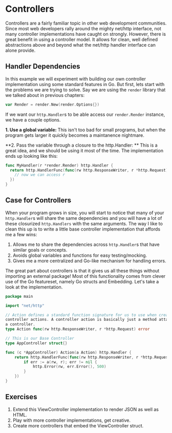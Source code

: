 # Controllers

Controllers are a fairly familiar topic in other web development communities.
Since most web developers rally around the mighty net/http interface, not many
controller implementations have caught on strongly. However, there is great
benefit in using a controller model. It allows for clean, well defined
abstractions above and beyond what the net/http handler interface can alone
provide.

## Handler Dependencies

In this example we will experiment with building our own controller
implementation using some standard features in Go. But first, lets start with
the problems we are trying to solve. Say we are using the `render` library that
we talked about in previous chapters:

``` go
var Render = render.New(render.Options{})
```

If we want our `http.Handler`s to be able access our `render.Render` instance,
we have a couple options.

**1. Use a global variable:** This isn't too bad for small programs, but when
the program gets larger it quickly becomes a maintanence nightmare.

**2. Pass the variable through a closure to the http.Handler: ** This is a
great idea, and we should be using it most of the time. The implementation ends
up looking like this:

``` go
func MyHandler(r *render.Render) http.Handler {
  return http.HandlerFunc(func(rw http.ResponseWriter, r *http.Request) {
    // now we can access r
  })
}
```

## Case for Controllers

When your program grows in size, you will start to notice that many of your
`http.Handler`s will share the same dependencies and you will have a lot of
these closurized `http.Handlers` with the same arguments. The way I like to
clean this up is to write a little base controller implementation that affords
me a few wins:

1. Allows me to share the dependencies across `http.Handler`s that have similar
   goals or concepts.
2. Avoids global variables and functions for easy testing/mocking.
3. Gives me a more centralized and Go-like mechanism for handling errors.

The great part about controllers is that it gives us all these things without
importing an external package! Most of this functionality comes from clever use
of the Go featureset, namely Go structs and Embedding. Let's take a look at the
implementation.

``` go
package main

import "net/http"

// Action defines a standard function signature for us to use when creating
controller actions. A controller action is basically just a method attached to
a controller.
type Action func(rw http.ResponseWriter, r *http.Request) error

// This is our Base Controller
type AppController struct{}

func (c *AppController) Action(a Action) http.Handler {
	return http.HandlerFunc(func(rw http.ResponseWriter, r *http.Request) {
		if err := a(rw, r); err != nil {
			http.Error(rw, err.Error(), 500)
		}
	})
}
```

## Exercises
1. Extend this ViewController implementation to render JSON as well as HTML.
2. Play with more controller implementations, get creative.
3. Create more controllers that embed the ViewController struct.
